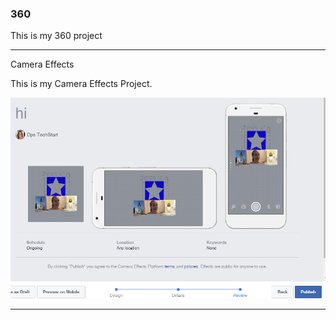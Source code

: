 ### 360

This is my 360 project

<script src="//360.vizor.io/scripts/embed.js" data-vizorurl="https://360.vizor.io/embed/v/bddmn" ></script>

***

Camera Effects

This is my Camera Effects Project.

![Alex (2).PNG](https://github.com/alcoceralex/alcoceralex.github.io/blob/master/Alex%20(2).PNG?raw=true "Optional Title")

***
